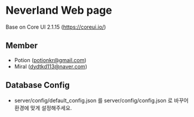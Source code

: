 # Neverland Web page
Base on Core UI 2.1.15 (https://coreui.io/)

## Member
* Potion (potionkr@gmail.com)
* Miral (dydtkd113@naver.com)

## Database Config
* server/config/default_config.json 를 server/config/config.json 로 바꾸어 환경에 맞게 설정해주세요.